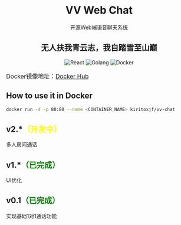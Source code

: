 <h1 align="center">VV Web Chat</h1>
<div align="center">开源Web端语音聊天系统</div>
<h2 align="center">无人扶我青云志，我自踏雪至山巅</h2>
<p align="center">
  <img src="https://img.shields.io/badge/前端-React-12507b.svg" alt="React">
  <img src="https://img.shields.io/badge/后端-Golang-12507b.svg" alt="Golang">
  <img src="https://img.shields.io/badge/部署-Docker-12507b.svg" alt="Docker">
</p>
<p style="font-size: 16px;">Docker镜像地址：<a href="https://hub.docker.com/r/kiritoxjf/vv-chat" name="link">Docker Hub</a></p>
<h2>How to use it in Docker</h2>

```bash
docker run -d -p 80:80 --name <CONTAINER_NAME> kiritoxjf/vv-chat
```

<h2>v2.*<span style="color: yellow">（开发中）</span></h2>
<p>多人房间通话</p>
<h2>v1.*<span style="color: green">（已完成）</span></h2>
<p>UI优化</p>
<h2>v0.1<span style="color: green">（已完成）</span></h2>
<p>实现基础1对1通话功能</p>